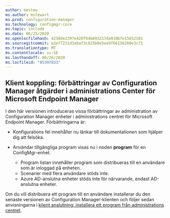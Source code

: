 ```yaml
---
author: mestew
ms.author: mstewart
ms.prod: configuration-manager
ms.technology: configmgr-core
ms.topic: include
ms.date: 06/25/2020
ms.openlocfilehash: 4250de2397e420f94b893217da910bfe15652101
ms.sourcegitcommit: e2ef7231d3abaf3c925b0e5ee9f66156260e3c71
ms.translationtype: MT
ms.contentlocale: sv-SE
ms.lasthandoff: 06/26/2020
ms.locfileid: "85397833"
---
```

## <a name="tenant-attach-improvements-to-configuration-manager-actions-in-microsoft-endpoint-manager-admin-center"></a><a name="bkmk_apps"></a>Klient koppling: förbättringar av Configuration Manager åtgärder i administrations Center för Microsoft Endpoint Manager
<!--7518897-->

I den här versionen introduceras vissa förbättringar av administration av Configuration Manager enheter i administrations centret för Microsoft Endpoint Manager. Förbättringarna är:

- Konfigurations fel innehåller nu länkar till dokumentationen som hjälper dig att felsöka.

- Användar tillgängliga program visas nu i noden **program** för en ConfigMgr-enhet.
   - Program listan innehåller program som distribueras till en användare som är inloggad på enheten.
   - Scenarier med flera användare stöds inte.
   - Azure AD-anslutna enheter stöds inte för närvarande, endast AD-anslutna enheter.

Om du vill distribuera ett program till en användare installerar du den senaste versionen av Configuration Manager-klienten och följer sedan anvisningarna i [klient anslutning: installera ett program från administrations centret](../../technical-preview-2005.md#bkmk_apps).
